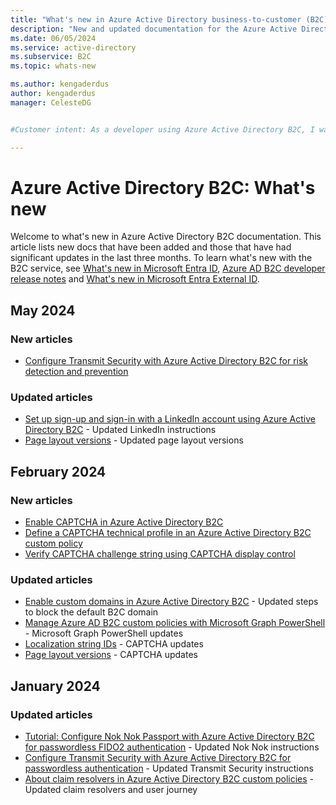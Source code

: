 ```yaml
---
title: "What's new in Azure Active Directory business-to-customer (B2C)"
description: "New and updated documentation for the Azure Active Directory business-to-customer (B2C)."
ms.date: 06/05/2024
ms.service: active-directory
ms.subservice: B2C
ms.topic: whats-new

ms.author: kengaderdus
author: kengaderdus
manager: CelesteDG


#Customer intent: As a developer using Azure Active Directory B2C, I want to stay updated on the latest documentation changes and new features, so that I can effectively use and implement the B2C service in my applications.

---
```


# Azure Active Directory B2C: What's new

Welcome to what's new in Azure Active Directory B2C documentation. This article lists new docs that have been added and those that have had significant updates in the last three months. To learn what's new with the B2C service, see [What's new in Microsoft Entra ID](../active-directory/fundamentals/whats-new.md), [Azure AD B2C developer release notes](custom-policy-developer-notes.md) and [What's new in Microsoft Entra External ID](/entra/external-id/whats-new-docs).

## May 2024

### New articles

- [Configure Transmit Security with Azure Active Directory B2C for risk detection and prevention](partner-transmit-security.md)

### Updated articles

- [Set up sign-up and sign-in with a LinkedIn account using Azure Active Directory B2C](identity-provider-linkedin.md) - Updated LinkedIn instructions
- [Page layout versions](page-layout.md) - Updated page layout versions

## February 2024

### New articles

- [Enable CAPTCHA in Azure Active Directory B2C](add-captcha.md)
- [Define a CAPTCHA technical profile in an Azure Active Directory B2C custom policy](captcha-technical-profile.md)
- [Verify CAPTCHA challenge string using CAPTCHA display control](display-control-captcha.md)

### Updated articles

- [Enable custom domains in Azure Active Directory B2C](custom-domain.md) - Updated steps to block the default B2C domain
- [Manage Azure AD B2C custom policies with Microsoft Graph PowerShell](manage-custom-policies-powershell.md) - Microsoft Graph PowerShell updates 
- [Localization string IDs](localization-string-ids.md) - CAPTCHA updates
- [Page layout versions](page-layout.md) - CAPTCHA updates

## January 2024

### Updated articles

- [Tutorial: Configure Nok Nok Passport with Azure Active Directory B2C for passwordless FIDO2 authentication](partner-nok-nok.md) - Updated Nok Nok instructions 
- [Configure Transmit Security with Azure Active Directory B2C for passwordless authentication](partner-bindid.md) - Updated Transmit Security instructions
- [About claim resolvers in Azure Active Directory B2C custom policies](claim-resolver-overview.md) - Updated claim resolvers and user journey
